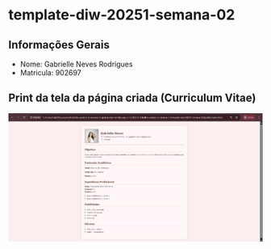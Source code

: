 # template-diw-20251-semana-02

## Informações Gerais
- Nome: Gabrielle Neves Rodrigues   
- Matricula: 902697

## Print da tela da página criada (Curriculum Vitae)
![alt text](public/image.png)

